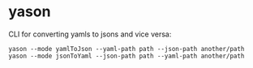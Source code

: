 # yason

CLI for converting yamls to jsons and vice versa:

```shell
yason --mode yamlToJson --yaml-path path --json-path another/path
yason --mode jsonToYaml --json-path path --yaml-path another/path
```

